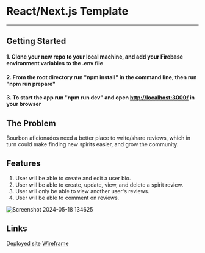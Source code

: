 # React/Next.js Template
___
## Getting Started

#### 1. Clone your new repo to your local machine, and add your Firebase environment variables to the .env file

#### 2. From the root directory run "npm install" in the command line, then run "npm run prepare"

#### 3. To start the app run "npm run dev" and open [http://localhost:3000/](http://localhost:3000/) in your browser

## The Problem
Bourbon aficionados need a better place to write/share reviews, which in turn could make finding new spirits easier, and grow the community.

## Features
1. User will be able to create and edit a user bio.
2. User will be able to create, update, view, and delete a spirit review.
3. User will only be able to view another user's reviews.
4. User will be able to comment on reviews.

![Screenshot 2024-05-18 134625](https://github.com/braydenbubp/Bourbon-App/assets/145925606/8a4f43c0-d282-4bb1-a067-e45b18b3ae85)


## Links
[Deployed site](https://thedailyspirit.netlify.app/)
[Wireframe](https://www.figma.com/file/Rxl8PYsGPRpgaCjLIqRnzX/Figma-basics?type=design&node-id=1669-162202&mode=design&t=fB84PK9QsrJc2LDh-0)
